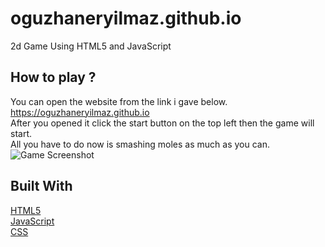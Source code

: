# oguzhaneryilmaz.github.io
2d Game Using HTML5 and JavaScript 

## How to play ?
You can open the website from the link i gave below. <br>
https://oguzhaneryilmaz.github.io <br>
After you opened it click the start button on the top left then the game will start. <br>
All you have to do now is smashing moles as much as you can.
![Game Screenshot](https://github.com/oguzhaneryilmaz/oguzhaneryilmaz.github.io/blob/main/resim/vk.png)

## Built With
[HTML5](https://html.com) <br>
[JavaScript](https://www.javascript.com)<br>
[CSS](https://developer.mozilla.org/en-US/docs/Learn/CSS?retiredLocale=tr)

